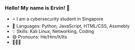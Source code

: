 ### Hello! My name is Ervin! 👋

- ⭐ I am a cybersecurity student in Singapore
- 🌱 Languages: Python, JavaScript, HTML/CSS, Assmebly
- 💡 Skills: Kali Linux, Networking, Coding
- 😄 Pronouns: He/Him/It/Its
- 🖤🤍💜
